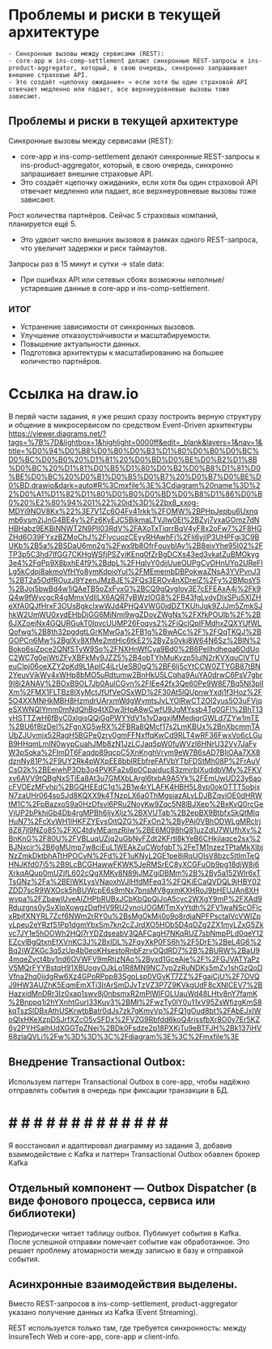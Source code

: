 # Проблемы и риски в текущей архитектуре
    - Синхронные вызовы между сервисами (REST):
    - core-app и ins-comp-settlement делают синхронные REST-запросы к ins-product-aggregator, который, в свою очередь, синхронно запрашивает внешние страховые API.
    - Это создаёт «цепочку ожидания» → если хотя бы один страховой API отвечает медленно или падает, все верхнеуровневые вызовы тоже зависают.

## Проблемы и риски в текущей архитектуре
Синхронные вызовы между сервисами (REST):
- core-app и ins-comp-settlement делают синхронные REST-запросы к ins-product-aggregator, который, в свою очередь, синхронно запрашивает внешние страховые API.
- Это создаёт «цепочку ожидания», если хотя бы один страховой API отвечает медленно или падает, все верхнеуровневые вызовы тоже зависают.

Рост количества партнёров. Сейчас 5 страховых компаний, планируется ещё 5.
- Это удвоит число внешних вызовов в рамках одного REST-запроса, что увеличит задержки и риск таймаутов.

Запросы раз в 15 минут и сутки → stale data:
- При ошибках API или сетевых сбоях возможны неполные/устаревшие данные в core-app и ins-comp-settlement.

### ИТОГ
- Устранение зависимости от синхронных вызовов.
- Улучшение отказоустойчивости и масштабируемости.
- Повышение актуальности данных.
- Подготовка архитектуры к масштабированию на большее количество партнёров.

# Ссылка на draw.io
В первй части задания, я уже решил сразу построить верную структуру и общение в микросервисом по средством Event-Driven архитектуры
https://viewer.diagrams.net/?tags=%7B%7D&lightbox=1&highlight=0000ff&edit=_blank&layers=1&nav=1&title=%D0%94%D0%B8%D0%B0%D0%B3%D1%80%D0%B0%D0%BC%D0%BC%D0%B0%20%D1%81%20%D0%BD%D0%BE%D0%B2%D1%8B%D0%BC%20%D1%81%D0%B5%D1%80%D0%B2%D0%B8%D1%81%D0%BE%D0%BC%20%D0%B1%D0%B5%D0%B7%20%D0%B7%D0%BE%D0%BD.drawio&dark=auto#R%3Cmxfile%3E%3Cdiagram%20name%3D%22%D0%A1%D1%82%D1%80%D0%B0%D0%BD%D0%B8%D1%86%D0%B0%20%E2%80%94%201%22%20id%3D%22bx8_xxog-MDYi9NOV8Kx%22%3E7V1Zc6O4Fv41rkk%2FOMW%2BPHpJepbu6Uxnqmb6vsm2jJnG4BE4y%2Fz6KyEJC5BjkmaLTVJlw0EI%2BZyj7yxaGOmz7dNHBHabz9EKBiNNWT2N9PlI03RdV%2FAXoTxTiqrrBqV4yF8x2oFw7%2F8HGZHd6O39FYxzBZMoChJ%2FlycuozCEyyRHAwhFj%2Fli6yjIP3UHPFgi3C9BUKb%2B5a%2BSDaU6mn2g%2Fwx9b8OfrFouvbIAy%2B8eivYhe95I02%2FTP3p5C3hd7IfGG7CKHgWSfjPSZyiKEnq0fZrBgDCXs43ed3vkatZuBMOkyg3e4%2FqPp9X8bxhE4f9%2BdpL%2FHqIvY0djjUueOUPgCvOHnUYo2UReFILg5kCdpj8akmoVfHYo8ymKdpioYuI%2FMEmembDBPokwaZNsA3YVPvnJ3%2BT2a5OdfROuzJ9YzenJMz8JE%2FQs3EROv4nXDrelZ%2Fy%2BMpsY5%2BJoj5bwBd4w1iQAeTB5oZxFyxG%2BCQ9gQvgIoy3E7cEFEAxA4j%2Fk9Q4w9fWycgcR4gMmxVdIlLX6AQR7yBWzIOG8%2FB43fgLvdyDlxSPu5XlZHeXfA0QJfHrxF3OUsBgkcIxwWJd4PHQ4VWG0jdDZTKUhJqk9ZJJm5ZmkSJhkW2UmWU0xydEHbDjGG6MiNmi9wgZDovZWgNs%2FXfkPOUlb%2F%2B6JXZoejNx4GQURGukT0lpvcUUMP26Foqvs2%2FiQclQplFMdhxZQXYUfWLQofwg%2B8th32pgdgtLGrKMwGa%2FB1g%2BwACc%2F%2FQqTKQJ%2BGOPCn6Mw%2BglXv8XfMe2mtHic6tkE2%2ByZs0vkj8W64N6Sz%2BlN%2Bokp6siZpce2QNfSTyW9So%2FNXHnWfCya9Bd0%2B6PeIlhdheqa6OdUoC2WC7g0eiWtiZFyXBFkMy9JZZ5%2B4obTYhMuKvzp5IulN2rKVXquClVTUeuCIpj06oeXZY2pKd9L1AplC4iLrUeSB0gQ%2BF6Ij5cYtCCW0ZTYGB87tBN2YeuvVikWy4xWHp8bMO5uRdtumw2BnHkU5LCqha9AuYA0drwC6PsV7gbr9I8i2ANAV%2BOxB9OL7Jb0AulCGvn%2FIEe42fx3Qe60Pe9W8E7Bq5NI3pIIXm%2FMX1FLTBz8lXyMctJfUfVeOSxWD%2F30At5lQUpnwYxdj1f3Hoz%2F5O4XXMNHkMBH8HzmdrUArxmWdgWvmtsJvLYOlRwCT2Ol2yus5O3uFVjqeSXWNQlYmm0mNdQhBq4tXDw3HpA8wCwfU9JgMYssb4Tg0GFl%2BhT13yHSTTZwH6fByC0xlgisQQiGgPWYYdV1s1vDagxjMMedjqrGWLd7ZYw1mTE%2BU6f8lzDeI%2FgnXG5wRX%2FBRa8QMcf17s2LmKBUx%2BnXbcmmTAUbZJUymjx52RagH5BGPe0zrv0gmFFNxffqKwCd9RLT4wRF36FwxVo6cLGuB9HHqmLmIN0wypCuahJMb8zN1JzLCJaq5pW0fuWVzI6HNrU32Vy7JaFyW3pSqka%2FImDT6Faqdp89qcpC5XnKnghVrym9eW7B6sAD7BIjOAa7XX8dznNy81P%2F9UY2Rk4pWXpEE8bblREbfreFAfVbYTbFDStMh08P%2FrAuVCsO2k%2BEeiwhP3Ob3o4PVKFa2s6p0Cpaiduc83zmjrblXuddbVMy%2FKVxv6AVV9tQBgNxSTiEa8At3u7GMXbLArgl6txbA9A5Yk%2FEmUwUD23y6aocFVOEzMFvhp%2BGQHEEdC1g%2B1w4rYLAFK4HBH5L8vp0okOTTT5objxN7zaUHr064soSJd8KQXX9k4TNzpLX6a0ThMgsiazALvLDJBZqviOE0dHRWtM1C%2FpBazxoS9a0HzDfsvl6PRu2NoyKw9Zqc5N8lBJXep%2BxKvQ0rcGeVjUP2bPkhiGb4Db4rgMPBh6IjyXljz%2BXVUTab%2B2epBX9BtbfxSkQtMIqHuN7%2FcXvWH1IHKFZYEvsOitQZG%2FxOn2%2ByPAj0VBhODWLgMRclrj8Z87jl9NZo85%2FXC4tdyMEamzRiiw%2BE6M098hQ81uzZdU7WUfhXv%2BnKnG%2F80U%2FVBLuqUZjq2uGbNvFZdt2KFrtl8kYeB6CHkjIaqce2sx%2BJNxcir%2B6gMUmp7w8ciEuL1WEAkZuCWofgbT%2FeTM1nzezTPtaMkXIbjNzZmkDktbhATtHPOCvN%2Fd%2F1uKNyL2GE1pe8iRqUOIsV8bzc5ItImTeQHNJKfd07i5%2B9LcBCGHawwFKWK5JeRMSrEC8yXCGFuOb9pg18djW8j6XrkqAQup0mUZjfL602cQgXMKv8N89jJMZgiDBMm%2B%2By5a152Wlr6xTTsGNz%2Fa%2BElWKLysVNaoxhVJlHfdMFeq3%2FQKiECaQVDQL9jHBY02ZDD7scR9WXOck5hBUWcpE6s9mNx7bnsMV8gxmKXHRoJ9bHEUJAn8XHwvpa%2FZbawIUveAIZHPbRUBxJCbKbQpQjJoA5cyc2WXgY9mP%2FXAd9Rduzgns0ySvXlpXowgzDqfHV9RU2ynoUOGMlTmXyYtdh%2FV1waNScOFlcxRbjfXNYRL7Zcf6NWm2rRY0u%2BsMgOkMij0o9o8rdjaNPFPsctalVcVWlZpyLpeu2eYRzf51Pp1dgmYbxSm7kn2cZJrdXO5HOb5D4qDZg2ZX1myLZxG5Zkvc7JY1e5hOOWh2HQl7rYDZdseabV3QAFCagH7NKqRUZ7sbNmpPLd0qeY12EZcvlBgQtxnEfXVnKC3J%2BxIDL%2FqyXkP0FS6h%2F5DrE%2BeL4G6%2Bq2iWZKGc3q5zUp4b0eoKHsestoRnbFzrvOQdRD7%2B%2BURW%2BaU94mqeZvct4bv1nd6OVWFV9mRtjzNAo%2Byxd1GceAje%2F%2FGJVATYaPzV5MQrFYYBstqH91XBUogvOJkLo1R8MN9NC7vp2zRuNDKs5mZv1shGzQoDVfna2hq0ijdgRw6Xz4GPoRPpp83SgoLsp0VGyKT7ZZ%2FgaiCjU%2F7OVQJ9HW3AUZhK5EqmEmXTi3IrArSmDJvTzVZ3P7Z9KVkgUdF8cXNICEV7%2BHazxidMnDRr3Iz0xap1swv8j0nbsmxR2mPlWlFOLUauWd48LHtv8nY7famK%2Bnppq1i2hYXnhtGurI33Kuv3%2BMI%2FwzTy0lY0u11xV95ZsWfizgKmS8kqTszSlDBxAthUSKrwtbBatr0dJs7zk7gKmyVp%2FQ1gOud8bt%2FAbEJxIWoQIxHKeXzpDSJrfXZcO5vSFDx%2FVZG9Rbfdd6koQ4rjssfbXr8O0y7Er5KZ6y2PYHSalhUdXGGTpZNej%2BDk0Fsdze2p18PXKjTu9eBTFJH%2Bk137iHV68zlaQVLi%2Fw%3D%3D%3C%2Fdiagram%3E%3C%2Fmxfile%3E

## Внедрение Transactional Outbox:
Используем паттерн Transactional Outbox в core-app, чтобы надёжно отправлять события в очередь при фиксации транзакции в БД.

#   #   #   #   #   #   #   #   #   #   #   #   #   #   #

Я восстановил и адаптировал диаграмму из задания 3, добавив взаимодействие с Kafka и паттерн Transactional Outbox
обавлен брокер Kafka

## Отдельный компонент — Outbox Dispatcher (в виде фонового процесса, сервиса или библиотеки)
Периодически читает таблицу outbox. Публикует события в Kafka.
После успешной отправки помечает событие как обработанное.
Это решает проблему атомарности между записью в базу и отправкой события.

## Асинхронные взаимодействия выделены. 
Вместо REST-запросов в ins-comp-settlement, product-aggregator указано получение данных из Kafka (Event Streaming).

REST используется только там, где требуется синхронность: между InsureTech Web и core-app, core-app и client-info.